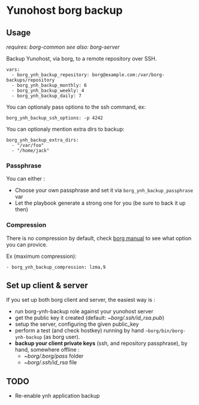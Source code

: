 Yunohost borg backup
====================

Usage
------

*requires: borg-common*
*see also: borg-server*

Backup Yunohost, via borg, to a remote repository over SSH.

    vars:
      - borg_ynh_backup_repository: borg@example.com:/var/borg-backups/repository
      - borg_ynh_backup_monthly: 6
      - borg_ynh_backup_weekly: 4
      - borg_ynh_backup_daily: 7

You can optionaly pass options to the ssh command, ex:

    borg_ynh_backup_ssh_options: -p 4242

You can optionaly mention extra dirs to backup:

    borg_ynh_backup_extra_dirs:
      - "/var/foo"
      - "/home/jack"

### Passphrase

You can either :
- Choose your own passphrase and set it via `borg_ynh_backup_passphrase` var
- Let the playbook generate a strong one for you (be sure to back it up then)

### Compression

There is no compression by default, check
[borg manual](http://borgbackup.readthedocs.org/en/stable/usage.html#borg-create)
to see what option you can provice.

Ex (maximum compression):

    - borg_ynh_backup_compression: lzma,9

Set up client & server
----------------------

If you set up both borg client and server, the easiest way is :

- run borg-ynh-backup role against your yunohost server
- get the public key it created (default: *~borg/.ssh/id_rsa.pub*)
- setup the server, configuring the given public_key
- perform a test (and check hostkey) running by hand
  `~borg/bin/borg-ynh-backup` (as borg user).
- **backup your client private keys** (ssh, and repository passphrase),
  by hand, somewhere offline :
  - *~borg/.borg/pass* folder
  - *~borg/.ssh/id_rsa* file


TODO
----

- Re-enable ynh application backup
